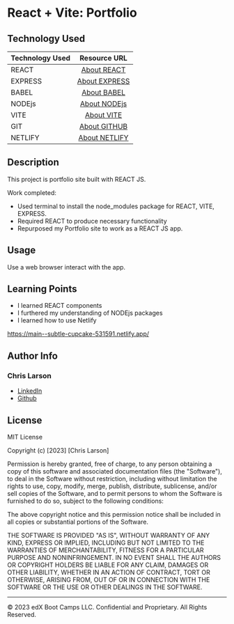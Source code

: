 # React + Vite: Portfolio

## Technology Used 

| Technology Used         | Resource URL           | 
| ------------- |:-------------:| 
| REACT | [About REACT](https://github.com/vitejs/vite-plugin-react/blob/main/packages/plugin-react/README.md)
| EXPRESS | [About EXPRESS](https://www.npmjs.com/package/express)     | 
| BABEL | [About BABEL](https://babeljs.io/)     |   
| NODEjs       | [About NODEjs](https://nodejs.org/en/about)     |
| VITE       | [About VITE](https://github.com/vitejs/vite-plugin-react-swc)     |  
| GIT       | [About GITHUB](https://git-scm.com/about)     |  
| NETLIFY       | [About NETLIFY](https://www.netlify.com/)     |    

## Description 


This project is portfolio site built with REACT JS.   

Work completed:
- Used terminal to install the node_modules package for REACT, VITE, EXPRESS.
- Required REACT to produce necessary functionality
- Repurposed my Portfolio site to work as a REACT JS app.


## Usage 

Use a web browser interact with the app.

## Learning Points 

- I learned REACT components
- I furthered my understanding of NODEjs packages
- I learned how to use Netlify

https://main--subtle-cupcake-531591.netlify.app/

## Author Info

### Chris Larson


* [LinkedIn](https://www.linkedin.com/in/christian-larson-6208a43b/)
* [Github](https://github.com/chlarson74)


## License
MIT License

Copyright (c) [2023] [Chris Larson]

Permission is hereby granted, free of charge, to any person obtaining a copy
of this software and associated documentation files (the "Software"), to deal
in the Software without restriction, including without limitation the rights
to use, copy, modify, merge, publish, distribute, sublicense, and/or sell
copies of the Software, and to permit persons to whom the Software is
furnished to do so, subject to the following conditions:

The above copyright notice and this permission notice shall be included in all
copies or substantial portions of the Software.

THE SOFTWARE IS PROVIDED "AS IS", WITHOUT WARRANTY OF ANY KIND, EXPRESS OR
IMPLIED, INCLUDING BUT NOT LIMITED TO THE WARRANTIES OF MERCHANTABILITY,
FITNESS FOR A PARTICULAR PURPOSE AND NONINFRINGEMENT. IN NO EVENT SHALL THE
AUTHORS OR COPYRIGHT HOLDERS BE LIABLE FOR ANY CLAIM, DAMAGES OR OTHER
LIABILITY, WHETHER IN AN ACTION OF CONTRACT, TORT OR OTHERWISE, ARISING FROM,
OUT OF OR IN CONNECTION WITH THE SOFTWARE OR THE USE OR OTHER DEALINGS IN THE
SOFTWARE.

---

© 2023 edX Boot Camps LLC. Confidential and Proprietary. All Rights Reserved.